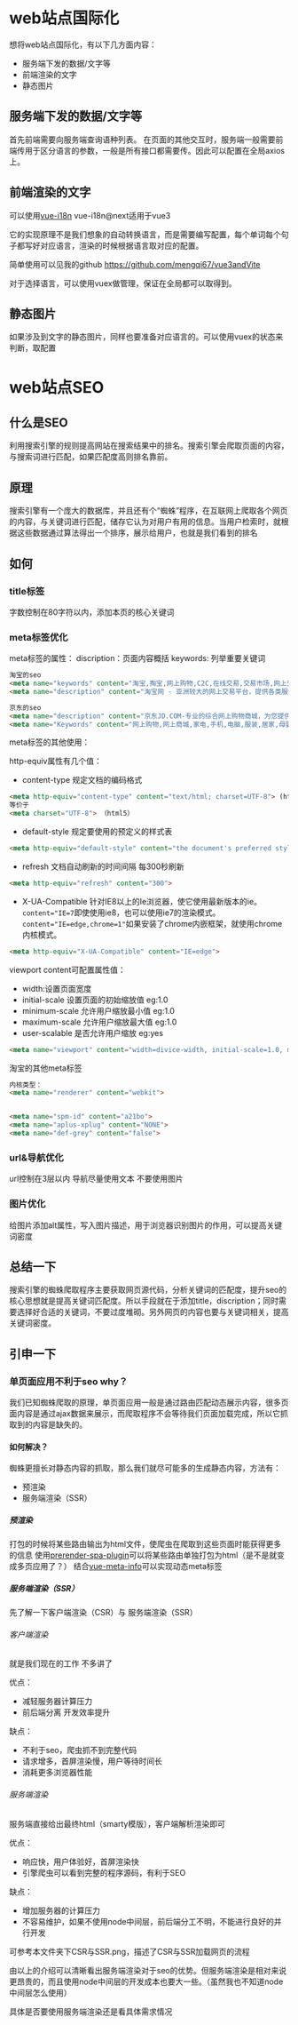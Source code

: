 <!--
 * @Author: ymq
 * @Date: 2021-12-14 16:12:31
 * @LastEditTime: 2021-12-20 20:20:46
 * @LastEditors: ymq
 * @Description: 
-->

# web站点国际化

想将web站点国际化，有以下几方面内容：

* 服务端下发的数据/文字等
* 前端渲染的文字
* 静态图片

## 服务端下发的数据/文字等

首先前端需要向服务端查询语种列表。
在页面的其他交互时，服务端一般需要前端传用于区分语言的参数，一般是所有接口都需要传。因此可以配置在全局axios上。

## 前端渲染的文字

可以使用[vue-i18n](https://vue-i18n.intlify.dev/installation.html#npm)
vue-i18n@next适用于vue3

它的实现原理不是我们想象的自动转换语言，而是需要编写配置，每个单词每个句子都写好对应语言，渲染的时候根据语言取对应的配置。

简单使用可以见我的github <https://github.com/mengqi67/vue3andVite>

对于选择语言，可以使用vuex做管理，保证在全局都可以取得到。

## 静态图片

如果涉及到文字的静态图片，同样也要准备对应语言的。可以使用vuex的状态来判断，取配置

# web站点SEO

## 什么是SEO

利用搜索引擎的规则提高网站在搜索结果中的排名。搜索引擎会爬取页面的内容，与搜索词进行匹配，如果匹配度高则排名靠前。

## 原理

搜索引擎有一个庞大的数据库，并且还有个“蜘蛛”程序，在互联网上爬取各个网页的内容，与关键词进行匹配，储存它认为对用户有用的信息。当用户检索时，就根据这些数据通过算法得出一个排序，展示给用户，也就是我们看到的排名

## 如何

### title标签

字数控制在80字符以内，添加本页的核心关键词

### meta标签优化

meta标签的属性：
discription：页面内容概括
keywords: 列举重要关键词

```html
淘宝的seo
<meta name="keywords" content="淘宝,掏宝,网上购物,C2C,在线交易,交易市场,网上交易,交易市场,网上买,网上卖,购物网站,团购,网上贸易,安全购物,电子商务,放心买,供应,买卖信息,网店,一口价,拍卖,网上开店,网络购物,打折,免费开店,网购,频道,店铺">
<meta name="description" content="淘宝网 - 亚洲较大的网上交易平台，提供各类服饰、美容、家居、数码、话费/点卡充值… 数亿优质商品，同时提供担保交易(先收货后付款)等安全交易保障服务，并由商家提供退货承诺、破损补寄等消费者保障服务，让你安心享受网上购物乐趣！">

京东的seo
<meta name="description" content="京东JD.COM-专业的综合网上购物商城，为您提供正品低价的购物选择、优质便捷的服务体验。商品来自全球数十万品牌商家，囊括家电、手机、电脑、服装、居家、母婴、美妆、个护、食品、生鲜等丰富品类，满足各种购物需求。">
<meta name="Keywords" content="网上购物,网上商城,家电,手机,电脑,服装,居家,母婴,美妆,个护,食品,生鲜,京东">
```

meta标签的其他使用：

http-equiv属性有几个值：

* content-type 规定文档的编码格式

```html
<meta http-equiv="content-type" content="text/html; charset=UTF-8"> (html 4.0)
等价于
<meta charset="UTF-8"> （html5）
```

* default-style 规定要使用的预定义的样式表

```html
<meta http-equiv="default-style" content="the document's preferred stylesheet">
```

* refresh 文档自动刷新的时间间隔 每300秒刷新

```html
<meta http-equiv="refresh" content="300">
```

* X-UA-Compatible 针对IE8以上的Ie浏览器，使它使用最新版本的ie。`content="IE=7`即使使用ie8，也可以使用ie7的渲染模式。`content="IE=edge,chrome=1"`如果安装了chrome内嵌框架，就使用chrome内核模式。

```html
<meta http-equiv="X-UA-Compatible" content="IE=edge">
```

viewport content可配置属性值：

* width:设置页面宽度
* initial-scale 设置页面的初始缩放值 eg:1.0
* minimum-scale 允许用户缩放最小值 eg:1.0
* maximum-scale 允许用户缩放最大值 eg:1.0
* user-scalable 是否允许用户缩放 eg:yes

```html
<meta name="viewport" content="width=divice-width, initial-scale=1.0, maximum-scale=1.0, minimum-scale=1.0, user-scalable=no">
```

淘宝的其他meta标签

```html
内核类型：
<meta name="renderer" content="webkit">


<meta name="spm-id" content="a21bo">
<meta name="aplus-xplug" content="NONE">
<meta name="def-grey" content="false">
```

### url&导航优化

url控制在3层以内
导航尽量使用文本 不要使用图片

### 图片优化

给图片添加alt属性，写入图片描述，用于浏览器识别图片的作用，可以提高关键词密度

## 总结一下

搜索引擎的蜘蛛爬取程序主要获取网页源代码，分析关键词的匹配度，提升seo的核心思想就是提高关键词匹配度。所以手段就在于添加title，discription；同时需要选择好合适的关键词，不要过度堆砌。另外网页的内容也要与关键词相关，提高关键词密度。

## 引申一下

### 单页面应用不利于seo why？

我们已知蜘蛛爬取的原理，单页面应用一般是通过路由匹配动态展示内容，很多页面内容是通过ajax数据来展示，而爬取程序不会等待我们页面加载完成，所以它抓取到的内容是缺失的。

#### 如何解决？

蜘蛛更擅长对静态内容的抓取，那么我们就尽可能多的生成静态内容，方法有：

* 预渲染
* 服务端渲染（SSR）

##### 预渲染

打包的时候将某些路由输出为html文件，使爬虫在爬取到这些页面时能获得更多的信息
使用[prerender-spa-plugin](https://github.com/chrisvfritz/prerender-spa-plugin)可以将某些路由单独打包为html（是不是就变成多页应用了？）
结合[vue-meta-info](https://github.com/monkeyWangs/vue-meta-info)可以实现动态meta标签

##### 服务端渲染（SSR）

先了解一下客户端渲染（CSR）与 服务端渲染（SSR）

###### 客户端渲染

就是我们现在的工作 不多讲了

优点：

* 减轻服务器计算压力
* 前后端分离 开发效率提升

缺点：

* 不利于seo，爬虫抓不到完整代码
* 请求增多，首屏渲染慢，用户等待时间长
* 消耗更多浏览器性能

###### 服务端渲染

服务端直接给出最终html（smarty模版），客户端解析渲染即可

优点：

* 响应快，用户体验好，首屏渲染快
* 引擎爬虫可以看到完整的程序源码，有利于SEO

缺点：

* 增加服务器的计算压力
* 不容易维护，如果不使用node中间层，前后端分工不明，不能进行良好的并行开发

可参考本文件夹下CSR与SSR.png，描述了CSR与SSR加载网页的流程

由以上的介绍可以清晰看出服务端渲染对于seo的优势。但服务端渲染是相对来说更昂贵的，而且使用node中间层的开发成本也要大一些。（虽然我也不知道node中间层怎么使用）

具体是否要使用服务端渲染还是看具体需求情况
